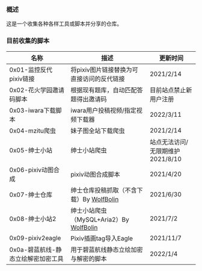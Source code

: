### 概述

这是一个收集各种各样工具或脚本并分享的仓库。



### 目前收集的脚本

| 名称                               | 描述                                                         | 更新时间                               |
| ---------------------------------- | ------------------------------------------------------------ | -------------------------------------- |
| 0x01-监控反代pixiv链接             | 将pixiv图片链接替换为可直接访问的反代链接                    | 2021/2/14                              |
| 0x02-花火学园邀请码脚本            | 根据现有题库，自动匹配答题得出邀请码                         | 目前站点禁止新用户注册                 |
| 0x03-iwara下载脚本                 | iwara用户投稿视频/指定视频下载器                             | 2022/3/11                              |
| 0x04-mzitu爬虫                     | 妹子图全站下载爬虫                                           | 2021/2/14                              |
| 0x05-绅士小站                      | 绅士小站爬虫                                                 | 站点无法访问/无限期维护<br />2021/8/10 |
| 0x06-pixiv动图合成                 | pixiv动图合成脚本                                            | 2021/4/20                              |
| 0x07-绅士仓库                      | 绅士仓库投稿抓取（不含下载）By [WolfBolin](https://github.com/wolfbolin) | 2021/6/30                              |
| 0x08-绅士小站2                     | 绅士小站爬虫（MySQL+Aria2）By [WolfBolin](https://github.com/wolfbolin) | 2021/7/2                               |
| 0x09-pixiv2eagle                   | Pixiv插画tag导入Eagle                                        | 2021/11/7                              |
| 0x0a-碧蓝航线-静态立绘解密加密工具 | 用于碧蓝航线静态立绘加密与解密的脚本                         | 2022/1/4                               |

